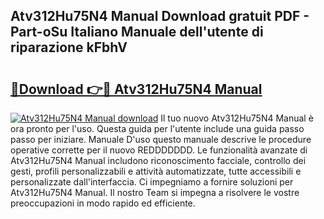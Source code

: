 ## Atv312Hu75N4 Manual Download gratuit PDF - Part-oSu Italiano Manuale dell'utente di riparazione kFbhV

# <h2><a href="http://dfd4qi.blite.top/?on=Atv312Hu75N4+Manual">🔗Download 👉🔴 Atv312Hu75N4 Manual</a></h2>

[![Atv312Hu75N4 Manual download](https://i.imgur.com/lujVjoI.png)](http://dfd4qi.blite.top/?on=Atv312Hu75N4+Manual)
Il tuo nuovo Atv312Hu75N4 Manual è ora pronto per l'uso. Questa guida per l'utente include una guida passo passo per iniziare. Manuale D'uso questo manuale descrive le procedure operative corrette per il nuovo REDDDDDDD. Le funzionalità avanzate di Atv312Hu75N4 Manual includono riconoscimento facciale, controllo dei gesti, profili personalizzabili e attività automatizzate, tutte accessibili e personalizzate dall'interfaccia. Ci impegniamo a fornire soluzioni per Atv312Hu75N4 Manual. Il nostro Team si impegna a risolvere le vostre preoccupazioni in modo rapido ed efficiente.
